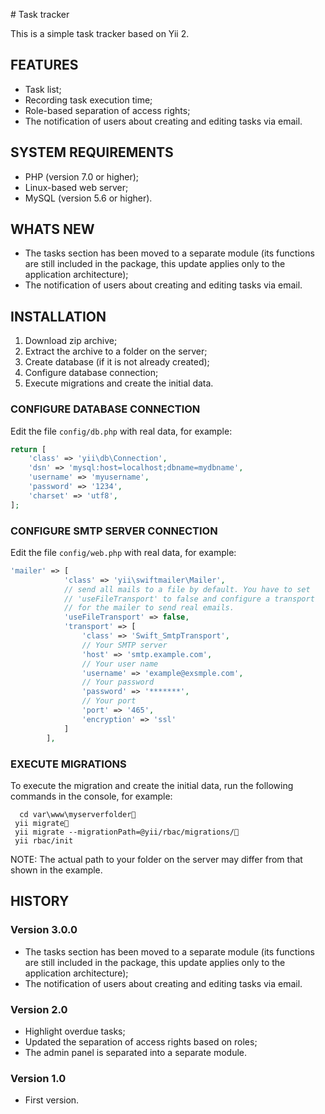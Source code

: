 ﻿﻿# Task trackerThis is a simple task tracker based on Yii 2.## FEATURES - Task list; - Recording task execution time; - Role-based separation of access rights; - The notification of users about creating and editing tasks via email.## SYSTEM REQUIREMENTS - PHP (version 7.0 or higher); - Linux-based web server; - MySQL (version 5.6 or higher). ## WHATS NEW - The tasks section has been moved to a separate module (its functions are still included in the package, this update applies only to the application architecture); - The notification of users about creating and editing tasks via email.## INSTALLATION 1. Download zip archive; 2. Extract the archive to a folder on the server; 3. Create database (if it is not already created); 4. Configure database connection; 5. Execute migrations and create the initial data.### CONFIGURE DATABASE CONNECTIONEdit the file `config/db.php` with real data, for example:```phpreturn [    'class' => 'yii\db\Connection',    'dsn' => 'mysql:host=localhost;dbname=mydbname',    'username' => 'myusername',    'password' => '1234',    'charset' => 'utf8',];```### CONFIGURE SMTP SERVER CONNECTIONEdit the file `config/web.php` with real data, for example:```php'mailer' => [            'class' => 'yii\swiftmailer\Mailer',            // send all mails to a file by default. You have to set            // 'useFileTransport' to false and configure a transport            // for the mailer to send real emails.            'useFileTransport' => false,            'transport' => [                'class' => 'Swift_SmtpTransport',                // Your SMTP server                'host' => 'smtp.example.com',                // Your user name                'username' => 'example@exsmple.com',                // Your password                'password' => '*******',                // Your port                'port' => '465',                'encryption' => 'ssl'            ]        ],```### EXECUTE MIGRATIONSTo execute the migration and create the initial data, run the following commands in the console, for example: ```   cd var\www\myserverfolder  yii migrate  yii migrate --migrationPath=@yii/rbac/migrations/  yii rbac/init ```NOTE: The actual path to your folder on the server may differ from that shown in the example.## HISTORY### Version 3.0.0 - The tasks section has been moved to a separate module (its functions are still included in the package, this update applies only to the application architecture); - The notification of users about creating and editing tasks via email.### Version 2.0 - Highlight overdue tasks; - Updated the separation of access rights based on roles; - The admin panel is separated into a separate module. ### Version 1.0 - First version.